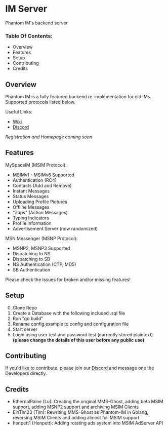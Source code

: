 # IM Server
Phantom IM's backend server

### Table Of Contents:
* Overview
* Features
* Setup
* Contributing
* Credits

## Overview
Phantom IM is a fully featured backend re-implementation for old IMs. Supported protocols listed below.

Useful Links:
* [Wiki](https://wiki.phantom-im.xyz)
* [Discord](https://discord.gg/UPHUsumXVM)

*Registration and Homepage coming soon*

## Features

MySpaceIM (MSIM Protocol):
* MSIMv1 - MSIMv6 Supported
* Authentication (RC4)
* Contacts (Add and Remove)
* Instant Messages
* Status Messages
* Uploading Profile Pictures
* Offline Messages
* "Zaps" (Action Messages)
* Typing Indicators
* Profile Information
* Advertisement Server (now randomized)

MSN Messenger (MSNP Protocol):
* MSNP2, MSNP3 Supported
* Dispatching to NS
* Dispatching to SB
* NS Authentication (CTP, MD5)
* SB Authentication

Please check the Issues for broken and/or missing features!

## Setup

0. Clone Repo
1. Create a Database with the following included .sql file
2. Run "go build"
3. Rename config.example to config and configuration file
4. Start server
5. Login using user test and password test (currently stored plaintext) **(please change the details of this user before any public use)**

## Contributing

If you'd like to contribute, please join our [Discord](https://discord.gg/UPHUsumXVM) and message one the Developers directly.

## Credits
* EthernalRaine (Lu): Creating the original MMS-Ghost, adding beta MSIM support, adding MSNP2 support and archiving MSIM Clients
* EinTim23 (Tim): Rewriting MMS-Ghost as Phantom-IM in Golang, reversing MSIM Clients and adding almost full MSIM support
* henpett1 (Henpett): Adding rotating ads system into MSIM AdServer API
